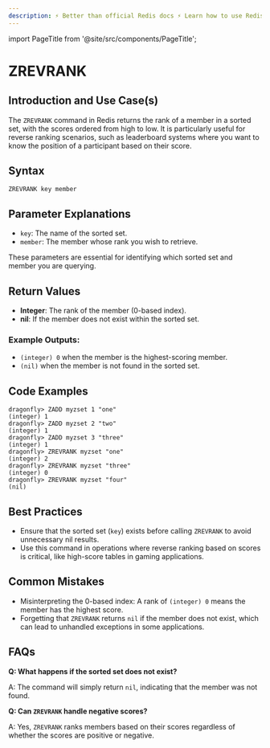 ```yaml
---
description: ⚡ Better than official Redis docs ⚡ Learn how to use Redis ZREVRANK to determine the index of a member in a sorted set, with scores ordered from high to low.
---
```


import PageTitle from '@site/src/components/PageTitle';

# ZREVRANK

<PageTitle title="Redis ZREVRANK Command (Documentation) | Dragonfly" />

## Introduction and Use Case(s)

The `ZREVRANK` command in Redis returns the rank of a member in a sorted set, with the scores ordered from high to low. It is particularly useful for reverse ranking scenarios, such as leaderboard systems where you want to know the position of a participant based on their score.

## Syntax

```
ZREVRANK key member
```

## Parameter Explanations

- `key`: The name of the sorted set.
- `member`: The member whose rank you wish to retrieve.

These parameters are essential for identifying which sorted set and member you are querying.

## Return Values

- **Integer**: The rank of the member (0-based index).
- **nil**: If the member does not exist within the sorted set.

### Example Outputs:

- `(integer) 0` when the member is the highest-scoring member.
- `(nil)` when the member is not found in the sorted set.

## Code Examples

```cli
dragonfly> ZADD myzset 1 "one"
(integer) 1
dragonfly> ZADD myzset 2 "two"
(integer) 1
dragonfly> ZADD myzset 3 "three"
(integer) 1
dragonfly> ZREVRANK myzset "one"
(integer) 2
dragonfly> ZREVRANK myzset "three"
(integer) 0
dragonfly> ZREVRANK myzset "four"
(nil)
```

## Best Practices

- Ensure that the sorted set (`key`) exists before calling `ZREVRANK` to avoid unnecessary nil results.
- Use this command in operations where reverse ranking based on scores is critical, like high-score tables in gaming applications.

## Common Mistakes

- Misinterpreting the 0-based index: A rank of `(integer) 0` means the member has the highest score.
- Forgetting that `ZREVRANK` returns `nil` if the member does not exist, which can lead to unhandled exceptions in some applications.

## FAQs

**Q: What happens if the sorted set does not exist?**

A: The command will simply return `nil`, indicating that the member was not found.

**Q: Can `ZREVRANK` handle negative scores?**

A: Yes, `ZREVRANK` ranks members based on their scores regardless of whether the scores are positive or negative.

